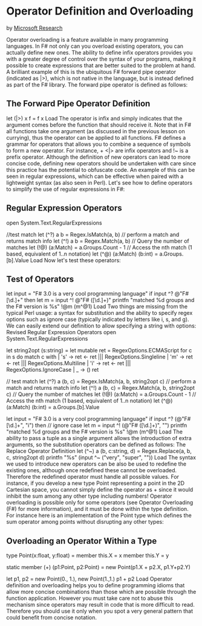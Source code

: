 # Operator Definition and Overloading

by [Microsoft Research](https://www.microsoft.com/en-us/research/)

Operator overloading is a feature available in many programming languages. In F# not only can you overload existing operators, you can actually define new ones. The ability to define infix operators provides you with a greater degree of control over the syntax of your programs, making it possible to create expressions that are better suited to the problem at hand.
A brilliant example of this is the ubiquitous F# forward pipe operator (indicated as |>), which is not native in the language, but is instead defined as part of the F# library. The forward pipe operator is defined as follows:

## The Forward Pipe Operator Definition

let (|>) x f = f x
Load
The operator is infix and simply indicates that the argument comes before the function that should receive it. Note that in F# all functions take one argument (as discussed in the previous lesson on currying), thus the operator can be applied to all functions.
F# defines a grammar for operators that allows you to combine a sequence of symbols to form a new operator. For instance, + <|> are infix operators and !~ is a prefix operator.
Although the definition of new operators can lead to more concise code, defining new operators should be undertaken with care since this practice has the potential to obfuscate code. An example of this can be seen in regular expressions, which can be effective when paired with a lightweight syntax (as also seen in Perl). Let's see how to define operators to simplify the use of regular expressions in F#:

## Regular Expression Operators

open System.Text.RegularExpressions

//test match
let (^?) a b = Regex.IsMatch(a, b)
// perform a match and returns match info
let (^!) a b = Regex.Match(a, b)
// Query the number of matches
let (!@) (a:Match) = a.Groups.Count - 1
// Access the nth match (1 based, equivalent of $1..$n notation)
let (^@) (a:Match) (b:int) = a.Groups.[b].Value
Load
Now let's test these operators:

## Test of Operators

let input = "F# 3.0 is a very cool programming language"
if input ^? @"F# [\d\.]+" then
  let m = input ^! @"F# ([\d\.]+)"
  printfn "matched %d groups and the F# version is %s"
     !@m (m^@1)
Load
Two things are missing from the typical Perl usage: a syntax for substitution and the ability to specify regex options such as ignore case (typically indicated by letters like i, s, and g). We can easily extend our definition to allow specifying a string with options:
Revised Regular Expression Operators
open System.Text.RegularExpressions

let string2opt (s:string) =
    let mutable ret = RegexOptions.ECMAScript
    for c in s do
        match c with
        | 's' -> ret <- ret ||| RegexOptions.Singleline
        | 'm' -> ret <- ret ||| RegexOptions.Multiline
        | 'i' -> ret <- ret ||| RegexOptions.IgnoreCase
        | _ -> ()
    ret

// test match
let (^?) a (b, c) = Regex.IsMatch(a, b, string2opt c)
// perform a match and returns match info
let (^!) a (b, c) = Regex.Match(a, b, string2opt c)
// Query the number of matches
let (!@) (a:Match) = a.Groups.Count - 1
// Access the nth match (1 based, equivalent of $1..$n notation)
let (^@) (a:Match) (b:int) = a.Groups.[b].Value

let input = "F# 3.0 is a very cool programming language"
if input ^? (@"F# [\d\.]+", "i") then // ignore case
    let m = input ^! (@"F# ([\d\.]+)", "")
    printfn "matched %d groups and the F# version is %s" !@m (m^@1)
Load
The ability to pass a tuple as a single argument allows the introduction of extra arguments, so the substitution operators can be defined as follows:
The Replace Operator Definition
let (^~) a (b, c:string, d) = Regex.Replace(a, b, c, string2opt d)
printfn "%s" (input ^~ ("very", "super", ""))
Load
The syntax we used to introduce new operators can be also be used to redefine the existing ones, although once redefined these cannot be overloaded. Therefore the redefined operator must handle all possible values. For instance, if you develop a new type Point representing a point in the 2D Cartesian space, you cannot simply define the operator as + since it would inhibit the sum among any other type including numbers!
Operator overloading is possible only for some operators (see Operator Overloading (F#) for more information), and it must be done within the type definition. For instance here is an implementation of the Point type which defines the sum operator among points without disrupting any other types:

## Overloading an Operator Within a Type

type Point(x:float, y:float) =
  member this.X = x
  member this.Y = y

  static member (+) (p1:Point, p2:Point) =
      new Point(p1.X + p2.X, p1.Y+p2.Y)

let p1, p2 = new Point(0., 1.), new Point(1.,1.)
p1 + p2
Load
Operator definition and overloading helps you to define programming idioms that allow more concise combinations than those which are possible through the function application. However you must take care not to abuse this mechanism since operators may result in code that is more difficult to read. Therefore you should use it only when you spot a very general pattern that could benefit from concise notation.